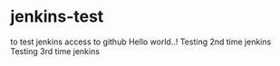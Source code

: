 # jenkins-test
to test jenkins access to github
Hello world..!
Testing 2nd time jenkins
Testing 3rd time jenkins
